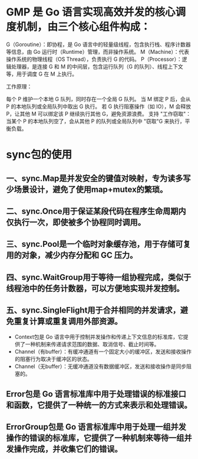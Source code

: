 # GMP 是 Go 语言实现高效并发的核心调度机制，由三个核心组件构成：

G（Goroutine）：即协程，是 Go 语言中的轻量级线程，包含执行栈、程序计数器等信息，由 Go 运行时（Runtime）管理，而非操作系统。
M（Machine）：代表操作系统的物理线程（OS Thread），负责执行 G 的代码。
P（Processor）：逻辑处理器，是连接 G 和 M 的中间层，包含运行队列（G 的队列）、线程上下文等，用于调度 G 在 M 上执行。

工作原理：

每个 P 维护一个本地 G 队列，同时存在一个全局 G 队列。
当 M 绑定 P 后，会从 P 的本地队列或全局队列中取出 G 执行。
若 G 执行阻塞操作（如 IO），M 会释放 P，让其他 M 可以绑定该 P 继续执行其他 G，避免资源浪费。
支持 "工作窃取"：当某个 P 的本地队列空了，会从其他 P 的队列或全局队列中 "窃取"G 来执行，平衡负载。

# sync包的使用
## 一、sync.Map是并发安全的键值对映射，专为读多写少场景设计，避免了使用map+mutex的繁琐。
## 二、sync.Once用于保证某段代码在程序生命周期内仅执行一次，即使被多个协程同时调用。
## 三、sync.Pool是一个临时对象缓存池，用于存储可复用的对象，减少内存分配和 GC 压力。
## 四、sync.WaitGroup用于等待一组协程完成，类似于线程池中的任务计数器，可以方便地实现并发控制。
## 五、sync.SingleFlight用于合并相同的并发请求，避免重复计算或重复调用外部资源。

- Context包是 Go 语言中用于控制并发操作和传递上下文信息的标准库，它提供了一种机制来传递请求范围的数据、取消信号、截止时间等。
- Channel（有buffer）：有缓冲通道有一个固定大小的缓冲区，发送和接收操作的阻塞行为取决于缓冲区的状态。
- Channel（无buffer）：无缓冲通道没有数据缓冲区，发送和接收操作是同步阻塞的。

## Error包是 Go 语言标准库中用于处理错误的标准接口和函数，它提供了一种统一的方式来表示和处理错误。
## ErrorGroup包是 Go 语言标准库中用于处理一组并发操作的错误的标准库，它提供了一种机制来等待一组并发操作完成，并收集它们的错误。


